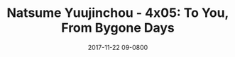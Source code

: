 ---
layout: entry.pug
title: "Natsume Yuujinchou - 4x05: To You, From Bygone Days"
date: 2017-11-22 09-0800
publishDate: 2017-12-31T00:00:00 -0800
broadcastDate: 2012-01-30 09-0800
categories: watchthroughs anime natsume-yuujinchou
draft: true
---